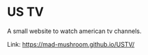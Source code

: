 # US TV

A small website to watch american tv channels.

Link: https://mad-mushroom.github.io/USTV/
